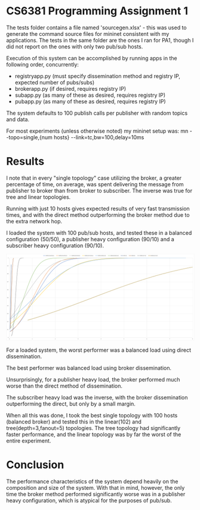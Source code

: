 # CS6381 Programming Assignment 1

The tests folder contains a file named 'sourcegen.xlsx' - this was used to generate the command source files for mininet consistent with my applications. The tests in the same folder are the ones I ran for PA1, though I did not report on the ones with only two pub/sub hosts.

Execution of this system can be accomplished by running apps in the following order, concurrently:
- registryapp.py (must specify dissemination method and registry IP, expected number of pubs/subs)
- brokerapp.py (if desired, requires registry IP)
- subapp.py (as many of these as desired, requires registry IP)
- pubapp.py (as many of these as desired, requires registry IP)

The system defaults to 100 publish calls per publisher with random topics and data.

For most experiments (unless otherwise noted) my mininet setup was:
mn --topo=single,{num hosts} --link=tc,bw=100,delay=10ms

# Results
I note that in every "single topology" case utilizing the broker, a greater percentage of time, on average, was spent delivering the message from publisher to broker than from broker to subscriber. The inverse was true for tree and linear topologies.

Running with just 10 hosts gives expected results of very fast transmission times, and with the direct method outperforming the broker method due to the extra network hop.

I loaded the system with 100 pub/sub hosts, and tested these in a balanced configuration (50/50), a publisher heavy configuration (90/10) and a subscriber heavy configuration (90/10).

<img src="PA1Graphs.png" title="Tail Latencies" caption="Tail Latencies"/>

For a loaded system, the worst performer was a balanced load using direct dissemination.

The best performer was balanced load using broker dissemination.

Unsurprisingly, for a publisher heavy load, the broker performed much worse than the direct method of dissemination.

The subscriber heavy load was the inverse, with the broker dissemination outperforming the direct, but only by a small margin.

When all this was done, I took the best single topology with 100 hosts (balanced broker) and tested this in the linear(102) and tree(depth=3,fanout=5) topologies. The tree topology had significantly faster performance, and the linear topology was by far the worst of the entire experiment.

# Conclusion
The performance characteristics of the system depend heavily on the composition and size of the system. With that in mind, however, the only time the broker method performed significantly worse was in a publisher heavy configuration, which is atypical for the purposes of pub/sub.

